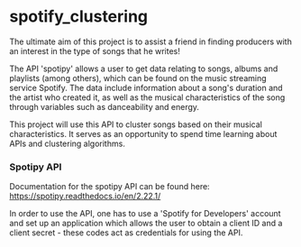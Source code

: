 # spotify_clustering

The ultimate aim of this project is to assist a friend in finding producers with an interest in the type of songs that he writes!

The API 'spotipy' allows a user to get data relating to songs, albums and playlists (among others), which can be found on the music streaming service Spotify. The data include information about a song's duration and the artist who created it, as well as the musical characteristics of the song through variables such as danceability and energy.

This project will use this API to cluster songs based on their musical characteristics. It serves as an opportunity to spend time learning about APIs and clustering algorithms.

### Spotipy API

Documentation for the spotipy API can be found here: https://spotipy.readthedocs.io/en/2.22.1/

In order to use the API, one has to use a 'Spotify for Developers' account and set up an application which allows the user to obtain a client ID and a client secret - these codes act as credentials for using the API.